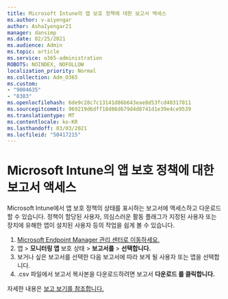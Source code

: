 ```yaml
---
title: Microsoft Intune의 앱 보호 정책에 대한 보고서 액세스
ms.author: v-aiyengar
author: AshaIyengar21
manager: dansimp
ms.date: 02/25/2021
ms.audience: Admin
ms.topic: article
ms.service: o365-administration
ROBOTS: NOINDEX, NOFOLLOW
localization_priority: Normal
ms.collection: Adm_O365
ms.custom:
- "9004635"
- "8383"
ms.openlocfilehash: 6de9c28c7c13141d86b643eae8d53fcd40317011
ms.sourcegitcommit: 969219d6dff18d86d679d4d8741d1e39e4ce9539
ms.translationtype: MT
ms.contentlocale: ko-KR
ms.lasthandoff: 03/03/2021
ms.locfileid: "50417215"
---
```

# <a name="access-reports-about-app-protection-policies-in-microsoft-intune"></a>Microsoft Intune의 앱 보호 정책에 대한 보고서 액세스

Microsoft Intune에서 앱 보호 정책의 상태를 표시하는 보고서에 액세스하고 다운로드할 수 있습니다. 정책이 할당된 사용자, 의심스러운 활동 플래그가 지정된 사용자 또는 장치에 유해한 앱이 설치된 사용자 등의 작업을 쉽게 볼 수 있습니다.

1. [Microsoft Endpoint Manager 관리 센터로 이동하세요.](https://go.microsoft.com/fwlink/?linkid=2109431)
1. 앱   >  **모니터링 앱** 보호 상태  >  **보고서를**  >  **선택합니다.**
1. 보거나 싶은 보고서를 선택한 다음 보고서에 따라 보게 될 사용자 또는 앱을 선택합니다.
1. .csv 파일에서 보고서 복사본을 다운로드하려면 보고서 **다운로드 를 클릭합니다.**

자세한 내용은 [보고 보기를 참조합니다.](https://go.microsoft.com/fwlink/?linkid=2109431)
